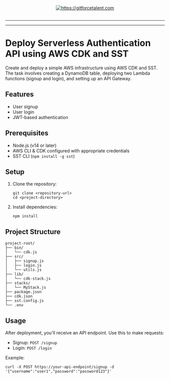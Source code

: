 <div align="center">
	<a target="_blank" href="https://gitforcetalent.com">
        <picture>
            <source media="(prefers-color-scheme: dark)" srcset="https://gitforcetalent.com/_next/image?url=%2Fimages%2Flogo-light.png&w=1920&q=75">
            <source media="(prefers-color-scheme: light)" srcset="https://gitforcetalent.com/_next/image?url=%2Fimages%2Flogo.png&w=1920&q=75">
            <img alt="https://gitforcetalent.com" src="https://gitforcetalent.com/_next/image?url=%2Fimages%2Flogo.png">
        </picture>
	</a>
    <br />
    <br />
</div>

---

---

# Deploy Serverless Authentication API using AWS CDK and SST

Create and deploy a simple AWS infrastructure using AWS CDK and SST. The task involves creating a DynamoDB table, deploying two Lambda functions (signup and login), and setting up an API Gateway.

## Features

- User signup
- User login
- JWT-based authentication

## Prerequisites

- Node.js (v14 or later)
- AWS CLI & CDK configured with appropriate credentials
- SST CLI (`npm install -g sst`)

## Setup

1. Clone the repository:

   ```
   git clone <repository-url>
   cd <project-directory>
   ```

2. Install dependencies:

   ```
   npm install
   ```

## Project Structure

```
project-root/
├── bin/
│   └── cdk.js
├── src/
│   ├── signup.js
│   ├── login.js
│   └── utils.js
├── lib/
│   └── cdk-stack.js
├── stacks/
│   └── MyStack.js
├── package.json
├── cdk.json
├── sst.config.js
└── .env
```

## Usage

After deployment, you'll receive an API endpoint. Use this to make requests:

- Signup: `POST /signup`
- Login: `POST /login`

Example:

```
curl -X POST https://your-api-endpoint/signup -d '{"username":"user1","password":"password123"}'
```
